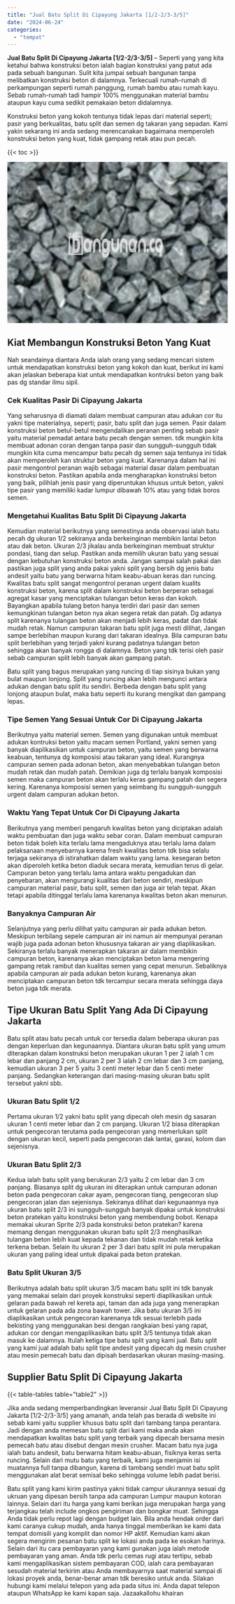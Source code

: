 ```yaml
---
title: "Jual Batu Split Di Cipayung Jakarta [1/2-2/3-3/5]"
date: "2024-06-24"
categories: 
  - "tempat"
---
```


**Jual Batu Split Di Cipayung Jakarta \[1/2-2/3-3/5\]** – Seperti yang yang kita ketahui bahwa konstruksi beton ialah bagian konstruksi yang patut ada pada sebuah bangunan. Sulit kita jumpai sebuah bangunan tanpa melibatkan konstruksi beton di dalamnya. Terkecuali rumah-rumah di perkampungan seperti rumah panggung, rumah bambu atau rumah kayu. Sebab rumah-rumah tadi hampir 100% menggunakan material bambu ataupun kayu cuma sedikit pemakaian beton didalamnya.

Konstruksi beton yang kokoh tentunya tidak lepas dari material seperti; pasir yang berkualitas, batu split dan semen dg takaran yang sepadan. Kami yakin sekarang ini anda sedang merencanakan bagaimana memperoleh konstruksi beton yang kuat, tidak gampang retak atau pun pecah.

{{< toc >}}

![Jual Batu Split Di Cipayung Jakarta [1/2-2/3-3/5]](/images/jual-batu-split-08.png)

## Kiat Membangun Konstruksi Beton Yang Kuat

Nah seandainya diantara Anda ialah orang yang sedang mencari sistem untuk mendapatkan konstruksi beton yang kokoh dan kuat, berikut ini kami akan jelaskan beberapa kiat untuk mendapatkan kontruksi beton yang baik pas dg standar ilmu sipil.

### Cek Kualitas Pasir Di Cipayung Jakarta

Yang seharusnya di diamati dalam membuat campuran atau adukan cor itu yakni tipe materialnya, seperti; pasir, batu split dan juga semen. Pasir dalam konstruksi beton betul-betul mengendalikan peranan penting sebab pasir yaitu material pemadat antara batu pecah dengan semen. tdk mungkin kita membuat adonan coran dengan tanpa pasir dan sungguh-sungguh tidak mungkin kita cuma mencampur batu pecah dg semen saja tentunya ini tidak akan memperoleh kan struktur beton yang kuat. Karenanya dalam hal ini pasir mengontrol peranan wajib sebagai material dasar dalam pembuatan konstruksi beton. Pastikan apabila anda mengharapkan konstruksi beton yang baik, pilihlah jenis pasir yang diperuntukan khusus untuk beton, yakni tipe pasir yang memiliki kadar lumpur dibawah 10% atau yang tidak boros semen.

### Mengetahui Kualitas Batu Split Di Cipayung Jakarta

Kemudian material berikutnya yang semestinya anda observasi ialah batu pecah dg ukuran 1/2 sekiranya anda berkeinginan membikin lantai beton atau dak beton. Ukuran 2/3 jikalau anda berkeinginan membuat struktur pondasi, tiang dan selup. Pastikan anda memilih ukuran batu yang sesuai dengan kebutuhan konstruksi beton anda. Jangan sampai salah pakai dan pastikan juga split yang anda pakai yakni split yang bersih dg jenis batu andesit yaitu batu yang berwarna hitam keabu-abuan keras dan runcing. Kwalitas batu split sangat mengontrol peranan urgent dalam kualits konstruksi beton, karena split dalam konstruksi beton berperan sebagai agregat kasar yang menciptakan tulangan beton keras dan kokoh. Bayangkan apabila tulang beton hanya terdiri dari pasir dan semen kemungkinan tulangan beton nya akan segera retak dan patah. Dg adanya split karenanya tulangan beton akan menjadi lebih keras, padat dan tidak mudah retak. Namun campuran takaran batu split juga mesti dilihat, Jangan sampe berlebihan maupun kurang dari takaran idealnya. Bila campuran batu split berlebihan yang terjadi yakni kurang padatnya tulangan beton sehingga akan banyak rongga di dalamnya. Beton yang tdk terisi oleh pasir sebab campuran split lebih banyak akan gampang patah.

Batu split yang bagus merupakan yang runcing di tiap sisinya bukan yang bulat maupun lonjong. Split yang runcing akan lebih mengunci antara adukan dengan batu split itu sendiri. Berbeda dengan batu split yang lonjong ataupun bulat, maka batu seperti itu kurang mengikat dan gampang lepas.

### Tipe Semen Yang Sesuai Untuk Cor Di Cipayung Jakarta

Berikutnya yaitu material semen. Semen yang digunakan untuk membuat adukan kontruksi beton yaitu macam semen Portland, yakni semen yang banyak diaplikasikan untuk campuran beton, yaitu semen yang berwarna keabuan, tentunya dg komposisi atau takaran yang ideal. Kurangnya campuran semen pada adonan beton, akan menyebabkan tulangan beton mudah retak dan mudah patah. Demikian juga dg terlalu banyak komposisi semen maka campuran beton akan terlalu keras gampang patah dan segera kering. Karenanya komposisi semen yang seimbang itu sungguh-sungguh urgent dalam campuran adukan beton.

### Waktu Yang Tepat Untuk Cor Di Cipayung Jakarta

Berikutnya yang memberi pengaruh kwalitas beton yang diciptakan adalah waktu pembuatan dan juga waktu sebar coran. Dalam membuat campuran beton tidak boleh kita terlalu lama mengaduknya atau terlalu lama dalam pelaksanaan menyebarnya karena fresh kwalitas beton tdk bisa selalu terjaga sekiranya di istirahatkan dalam waktu yang lama. kesegaran beton akan diperoleh ketika beton diaduk secara merata, kemudian terus di gelar. Campuran beton yang terlalu lama antara waktu pengadukan dan penyebaran, akan mengurangi kualitas dari beton sendiri, meskipun campuran material pasir, batu split, semen dan juga air telah tepat. Akan tetapi apabila ditinggal terlalu lama karenanya kwalitas beton akan menurun.

### Banyaknya Campuran Air

Selanjutnya yang perlu dilihat yaitu campuran air pada adukan beton. Meskipun terbilang sepele campuran air ini namun air mempunyai peranan wajib juga pada adonan beton khususnya takaran air yang diaplikasikan. Sekiranya terlalu banyak menerapkan takaran air dalam membikin campuran beton, karenanya akan menciptakan beton lama mengering gampang retak rambut dan kualitas semen yang cepat menurun. Sebaliknya apabila campuran air pada adukan beton kurang, karenanya akan menciptakan campuran beton tdk tercampur secara merata sehingga daya beton juga tdk merata.

## Tipe Ukuran Batu Split Yang Ada Di Cipayung Jakarta

Batu split atau batu pecah untuk cor tersedia dalam beberapa ukuran pas dengan keperluan dan kegunaannya. Diantara ukuran batu split yang umum diterapkan dalam konstruksi beton merupakan ukuran 1 per 2 ialah 1 cm lebar dan panjang 2 cm, ukuran 2 per 3 ialah 2 cm lebar dan 3 cm panjang, kemudian ukuran 3 per 5 yaitu 3 centi meter lebar dan 5 centi meter panjang. Sedangkan keterangan dari masing-masing ukuran batu split tersebut yakni sbb.

### Ukuran Batu Split 1/2

Pertama ukuran 1/2 yakni batu split yang dipecah oleh mesin dg sasaran ukuran 1 centi meter lebar dan 2 cm panjang. Ukuran 1/2 biasa diterapkan untuk pengecoran terutama pada pengecoran yang memerlukan split dengan ukuran kecil, seperti pada pengecoran dak lantai, garasi, kolom dan sejenisnya.

### Ukuran Batu Split 2/3

Kedua ialah batu split yang berukuran 2/3 yaitu 2 cm lebar dan 3 cm panjang. Biasanya split dg ukuran ini diterapkan untuk campuran adonan beton pada pengecoran cakar ayam, pengecoran tiang, pengecoran slup pengecoran jalan dan sejenisnya. Sekiranya dilihat dari kegunaannya nya ukuran batu split 2/3 ini sungguh-sungguh banyak dipakai untuk konstruksi beton pratekan yaitu konstruksi beton yang membendung bobot. Kenapa memakai ukuran Sprite 2/3 pada konstruksi beton pratekan? karena memang dengan menggunakan ukuran batu split 2/3 menghasilkan tulangan beton lebih kuat kepada tekanan dan tidak mudah retak ketika terkena beban. Selain itu ukuran 2 per 3 dari batu split ini pula merupakan ukuran yang paling ideal untuk dipakai pada beton pratekan.

### Batu Split Ukuran 3/5

Berikutnya adalah batu split ukuran 3/5 macam batu split ini tdk banyak yang memakai selain dari proyek konstruksi seperti diaplikasikan untuk gelaran pada bawah rel kereta api, taman dan ada juga yang menerapkan untuk gelaran pada ada zona bawah tower. Jika batu ukuran 3/5 ini diaplikasikan untuk pengecoran karenanya tdk sesuai terlebih pada bekisting yang menggunakan besi dengan rangkaian besi yang rapat, adukan cor dengan mengaplikasikan batu split 3/5 tentunya tidak akan masuk ke dalamnya. Itulah ketiga tipe batu split yang kami jual. Batu split yang kami jual adalah batu split tipe andesit yang dipecah dg mesin crusher atau mesin pemecah batu dan dipisah berdasarkan ukuran masing-masing.

## Supplier Batu Split Di Cipayung Jakarta

{{< table-tables table="table2" >}}

Jika anda sedang memperbandingkan leveransir Jual Batu Split Di Cipayung Jakarta \[1/2-2/3-3/5\] yang amanah, anda telah pas berada di website ini sebab kami yaitu supplier khusus batu split dari tambang tanpa perantara. Jadi dengan anda memesan batu split dari kami maka anda akan mendapatkan kwalitas batu split yang terbaik yang dipecah bersama mesin pemecah batu atau disebut dengan mesin crusher. Macam batu nya juga ialah batu andesit, batu berwarna hitam keabu-abuan, fisiknya keras serta runcing. Selain dari mutu batu yang terbaik, kami juga menjamin isi muatannya full tanpa dibangun, karena di tambang sendiri muat batu split menggunakan alat berat semisal beko sehingga volume lebih padat berisi.

Batu split yang kami kirim pastinya yakni tidak campur ukurannya sesuai dg ukruan yang dipesan bersih tanpa ada campuran Lumpur maupun kotoran lainnya. Selain dari itu harga yang kami berikan juga merupakan harga yang terjangkau telah include ongkos pengiriman dan bongkar muat. Sehingga Anda tidak perlu repot lagi dengan budget lain. Bila anda hendak order dari kami caranya cukup mudah, anda hanya tinggal memberikan ke kami data tempat domisili yang komplit dan nomor HP aktif. Kemudian kami akan segera mengirim pesanan batu split ke lokasi anda pada ke esokan harinya. Selain dari itu cara pembayaran yang kami gunakan juga ialah metode pembayaran yang aman. Anda tdk perlu cemas rugi atau tertipu, sebab kami mengaplikasikan sistem pembayaran COD, ialah cara pembayaran sesudah material terkirim atau Anda membayarnya saat material sampai di lokasi proyek anda, benar-benar aman tdk beresiko untuk anda. Silakan hubungi kami melalui telepon yang ada pada situs ini. Anda dapat telepon ataupun WhatsApp ke kami kapan saja. Jazaakallohu khairan
